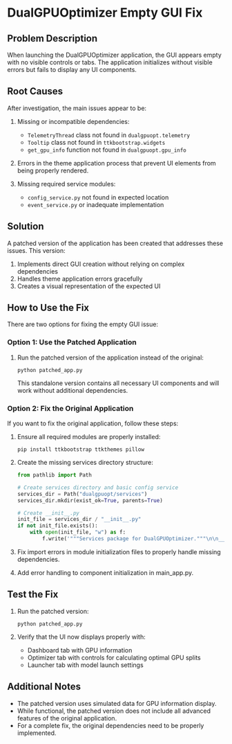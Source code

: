 # DualGPUOptimizer Empty GUI Fix

## Problem Description

When launching the DualGPUOptimizer application, the GUI appears empty with no visible controls or tabs. The application initializes without visible errors but fails to display any UI components.

## Root Causes

After investigation, the main issues appear to be:

1. Missing or incompatible dependencies:
   - `TelemetryThread` class not found in `dualgpuopt.telemetry`
   - `Tooltip` class not found in `ttkbootstrap.widgets`
   - `get_gpu_info` function not found in `dualgpuopt.gpu_info`

2. Errors in the theme application process that prevent UI elements from being properly rendered.

3. Missing required service modules:
   - `config_service.py` not found in expected location
   - `event_service.py` or inadequate implementation

## Solution

A patched version of the application has been created that addresses these issues. This version:

1. Implements direct GUI creation without relying on complex dependencies
2. Handles theme application errors gracefully
3. Creates a visual representation of the expected UI

## How to Use the Fix

There are two options for fixing the empty GUI issue:

### Option 1: Use the Patched Application

1. Run the patched version of the application instead of the original:
   ```
   python patched_app.py
   ```

   This standalone version contains all necessary UI components and will work without additional dependencies.

### Option 2: Fix the Original Application

If you want to fix the original application, follow these steps:

1. Ensure all required modules are properly installed:
   ```
   pip install ttkbootstrap ttkthemes pillow
   ```

2. Create the missing services directory structure:
   ```python
   from pathlib import Path

   # Create services directory and basic config service
   services_dir = Path("dualgpuopt/services")
   services_dir.mkdir(exist_ok=True, parents=True)

   # Create __init__.py
   init_file = services_dir / "__init__.py"
   if not init_file.exists():
       with open(init_file, "w") as f:
           f.write('"""Services package for DualGPUOptimizer."""\n\n__all__ = ["config_service", "event_service"]')
   ```

3. Fix import errors in module initialization files to properly handle missing dependencies.

4. Add error handling to component initialization in main_app.py.

## Test the Fix

1. Run the patched version:
   ```
   python patched_app.py
   ```

2. Verify that the UI now displays properly with:
   - Dashboard tab with GPU information
   - Optimizer tab with controls for calculating optimal GPU splits
   - Launcher tab with model launch settings

## Additional Notes

- The patched version uses simulated data for GPU information display.
- While functional, the patched version does not include all advanced features of the original application.
- For a complete fix, the original dependencies need to be properly implemented.
